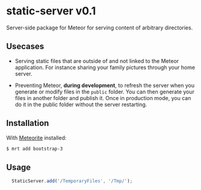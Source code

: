 static-server v0.1
==================

Server-side package for Meteor for serving content of arbitrary  directories.

Usecases
---------

 * Serving static files that are outside of and not linked to the Meteor application. For instance sharing your family pictures through your home server.

 * Preventing Meteor, **during development**, to refresh the server when you generate or modify files in the `public` folder. You can then generate your files in another folder and publish it. Once in production mode, you can do it in the public folder without the server restarting.

Installation
------------

With [Meteorite](https://github.com/oortcloud/meteorite) installed:

```sh
$ mrt add bootstrap-3
```
 
Usage
------------

```js
  StaticServer.add('/TemporaryFiles', '/Tmp/');
```
